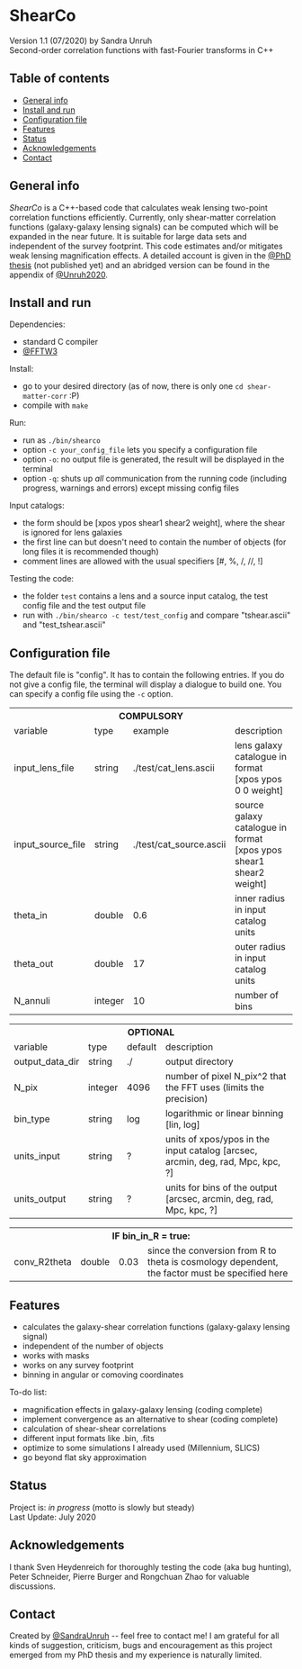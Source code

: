 # ShearCo
Version 1.1 (07/2020) by Sandra Unruh<br>
Second-order correlation functions with fast-Fourier transforms in C++

## Table of contents
* [General info](#general-info)
* [Install and run](#install-and-run)
* [Configuration file](#configuration-file)
* [Features](#features)
* [Status](#status)
* [Acknowledgements](#acknowledgements)
* [Contact](#contact)

## General info
_ShearCo_ is a C++-based code that calculates weak lensing two-point correlation functions efficiently. Currently, only shear-matter correlation functions (galaxy-galaxy lensing signals) can be computed which will be expanded in the near future. It is suitable for large data sets and independent of the survey footprint. This code estimates and/or mitigates weak lensing magnification effects. A detailed account is given in the [@PhD thesis](.) (not published yet) and an abridged version can be found in the appendix of [@Unruh2020](https://ui.adsabs.harvard.edu/abs/2020A%26A...638A..96U/abstract).


## Install and run
Dependencies:
* standard C compiler
* [@FFTW3](http://www.fftw.org)

Install:
* go to your desired directory (as of now, there is only one `cd shear-matter-corr` :P)
* compile with `make`

Run:
* run as `./bin/shearco`
* option `-c your_config_file` lets you specify a configuration file
* option `-o`: no output file is generated, the result will be displayed in the terminal
* option `-q`: shuts up _all_ communication from the running code (including progress, warnings and errors) except missing config files 

Input catalogs:
* the form should be [xpos ypos shear1 shear2 weight], where the shear is ignored for lens galaxies
* the first line can but doesn't need to contain the number of objects (for long files it is recommended though)
* comment lines are allowed with the usual specifiers [#, %, /, //, !]

Testing the code:
* the folder `test` contains a lens and a source input catalog, the test config file and the test output file
* run with `./bin/shearco -c test/test_config` and compare "tshear.ascii" and "test_tshear.ascii"


## Configuration file
The default file is "config". It has to contain the following entries. If you do not give a config file, the terminal will display a dialogue to build one. You can specify a config file using the `-c` option.

<table style="width:100%">
  <tr>
    <th colspan="4">COMPULSORY</th>
  </tr>
  <tr>
    <td>variable</td>
    <td>type</td> 
    <td>example</td>
    <td>description</td>
  </tr>
  <tr>
    <td>input_lens_file</td>
    <td>string</td> 
    <td>./test/cat_lens.ascii</td>
    <td>lens galaxy catalogue in format [xpos ypos 0 0 weight]</td>
  </tr>
  <tr>
    <td>input_source_file</td>
    <td>string</td> 
    <td>./test/cat_source.ascii</td>
    <td>source galaxy catalogue in format [xpos ypos shear1 shear2 weight]</td>
  </tr>
  <tr>
    <td>theta_in</td>
    <td>double</td> 
    <td>0.6</td>
    <td>inner radius in input catalog units</td>
  </tr>
  <tr>
    <td>theta_out</td>
    <td>double</td> 
    <td>17</td>
    <td>outer radius in input catalog units</td>
  </tr>
  <tr>
    <td>N_annuli</td>
    <td>integer</td> 
    <td>10</td>
    <td>number of bins</td>
  </tr>
</table>

<table style="width:100%">
  <tr>
    <th colspan="4">OPTIONAL</th>
  </tr>
  <tr>
    <td>variable</td>
    <td>type</td> 
    <td>default</td>
    <td>description</td>
  </tr>
  <tr>
    <td>output_data_dir</td>
    <td>string</td> 
    <td>./</td>
    <td>output directory</td>
  </tr>
  <tr>
    <td>N_pix</td>
    <td>integer</td> 
    <td>4096</td>
    <td>number of pixel N_pix^2 that the FFT uses (limits the precision)</td>
  </tr>
  <tr>
    <td>bin_type</td>
    <td>string</td> 
    <td>log</td>
    <td>logarithmic or linear binning [lin, log]</td>
  </tr>
  <tr>
    <td>units_input</td>
    <td>string</td> 
    <td>?</td>
    <td>units of xpos/ypos in the input catalog [arcsec, arcmin, deg, rad, Mpc, kpc, ?]</td>
  </tr>
  <tr>
    <td>units_output</td>
    <td>string</td> 
    <td>?</td>
    <td>units for bins of the output [arcsec, arcmin, deg, rad, Mpc, kpc, ?]</td>
  </tr>
</table>

<table style="width:100%">
  <tr>
    <th colspan="4">IF bin_in_R = true:</th>
  </tr>
  <tr>
    <td>conv_R2theta</td>
    <td>double</td> 
    <td>0.03</td>
    <td>since the conversion from R to theta is cosmology dependent, the factor must be specified here</td>
  </tr>
</table>


## Features
* calculates the galaxy-shear correlation functions (galaxy-galaxy lensing signal)
* independent of the number of objects
* works with masks
* works on any survey footprint
* binning in angular or comoving coordinates

To-do list:
* magnification effects in galaxy-galaxy lensing (coding complete)
* implement convergence as an alternative to shear (coding complete)
* calculation of shear-shear correlations
* different input formats like .bin, .fits
* optimize to some simulations I already used (Millennium, SLICS)
* go beyond flat sky approximation


## Status
Project is: _in progress_ (motto is slowly but steady) <br>
Last Update: July 2020


## Acknowledgements
I thank Sven Heydenreich for thoroughly testing the code (aka bug hunting), Peter Schneider, Pierre Burger and Rongchuan Zhao for valuable discussions. 

## Contact
Created by [@SandraUnruh](sandra.unruh@uni-bonn.de) -- feel free to contact me!
I am grateful for all kinds of suggestion, criticism, bugs and encouragement as this project emerged from my PhD thesis and my experience is naturally limited.